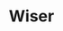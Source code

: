 ---
title: Wiser
year: 2021
description: wiser description. 
featured_image: /images/2021/december-shop/wiser/wiser-2.jpg
price: $360 USD  |  $455 CAD
paypal-button-id: RAPGFXMD9L4KY
collection: the Fresh Start Collection
images-folder: /images/2021/december-shop/wiser
layout: painting-collection-left
materials: acrylic on canvas
size: 30 x 24"
---